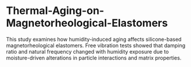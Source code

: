 # Thermal-Aging-on-Magnetorheological-Elastomers
This study examines how humidity-induced aging affects silicone-based magnetorheological elastomers. Free vibration tests showed that damping ratio and natural frequency changed with humidity exposure due to moisture-driven alterations in particle interactions and matrix properties.
